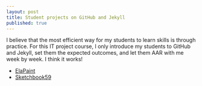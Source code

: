```yaml
---
layout: post
title: Student projects on GitHub and Jekyll
published: true
---
```


I believe that the most efficient way for my students to learn skills is through practice. For this IT project course, I only introduce my students to GitHub and Jekyll,  set them the expected outcomes, and let them AAR with me week by week. I think it works!

* [ElaPaint](http://thedigitalportrait.github.io/agency-jekyll-theme/)
* [Sketchbook59](http://sketchbook59.github.io/solid-jekyll/)
